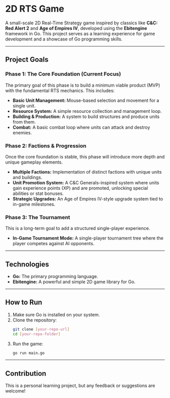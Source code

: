 # 2D RTS Game

A small-scale 2D Real-Time Strategy game inspired by classics like **C&C: Red Alert 2** and **Age of Empires IV**, developed using the **Ebitengine** framework in Go. This project serves as a learning experience for game development and a showcase of Go programming skills.

---

## Project Goals

### Phase 1: The Core Foundation (Current Focus)

The primary goal of this phase is to build a minimum viable product (MVP) with the fundamental RTS mechanics. This includes:

* **Basic Unit Management:** Mouse-based selection and movement for a single unit.
* **Resource System:** A simple resource collection and management loop.
* **Building & Production:** A system to build structures and produce units from them.
* **Combat:** A basic combat loop where units can attack and destroy enemies.

### Phase 2: Factions & Progression

Once the core foundation is stable, this phase will introduce more depth and unique gameplay elements.

* **Multiple Factions:** Implementation of distinct factions with unique units and buildings.
* **Unit Promotion System:** A C&C Generals-inspired system where units gain experience points (XP) and are promoted, unlocking special abilities or stat bonuses.
* **Strategic Upgrades:** An Age of Empires IV-style upgrade system tied to in-game milestones.

### Phase 3: The Tournament

This is a long-term goal to add a structured single-player experience.

* **In-Game Tournament Mode:** A single-player tournament tree where the player competes against AI opponents.

---

## Technologies

* **Go:** The primary programming language.
* **Ebitengine:** A powerful and simple 2D game library for Go.

---

## How to Run

1.  Make sure Go is installed on your system.
2.  Clone the repository:
    ```sh
    git clone [your-repo-url]
    cd [your-repo-folder]
    ```
3.  Run the game:
    ```sh
    go run main.go
    ```

---

## Contribution

This is a personal learning project, but any feedback or suggestions are welcome!